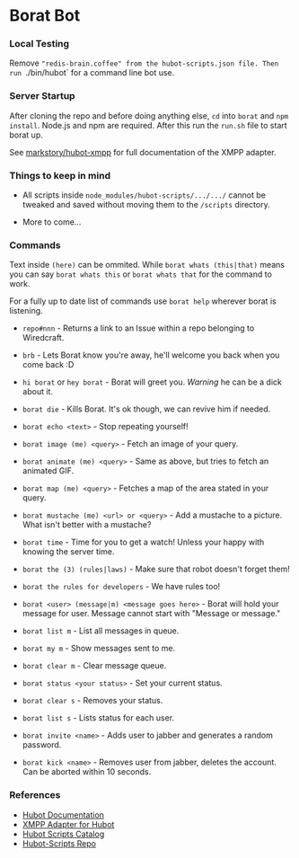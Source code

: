 # Borat Bot

### Local Testing
Remove `"redis-brain.coffee" from the hubot-scripts.json file. Then run `./bin/hubot` for a command line bot use.

### Server Startup
After cloning the repo and before doing anything else, `cd` into `borat` and `npm install`. Node.js and npm are required. After this run the `run.sh` file to start borat up.

See [markstory/hubot-xmpp](https://github.com/markstory/hubot-xmpp) for full documentation of the XMPP adapter.

### Things to keep in mind

- All scripts inside `node_modules/hubot-scripts/.../.../` cannot be tweaked and saved without moving them to the `/scripts` directory.

- More to come...



### Commands
Text inside `(here)` can be ommited. While `borat whats (this|that)` means you can say `borat whats this` or `borat whats that` for the command to work.

For a fully up to date list of commands use `borat help` wherever borat is listening.


- `repo#nnn` - Returns a link to an Issue within a repo belonging to Wiredcraft.

- `brb` - Lets Borat know you're away, he'll welcome you back when you come back :D

- `hi borat` or `hey borat` - Borat will greet you. *Warning* he can be a dick about it.

- `borat die` - Kills Borat. It's ok though, we can revive him if needed.

- `borat echo <text>` - Stop repeating yourself!

- `borat image (me) <query>` - Fetch an image of your query.

- `borat animate (me) <query>` - Same as above, but tries to fetch an animated GIF.

- `borat map (me) <query>` - Fetches a map of the area stated in your query.

- `borat mustache (me) <url> or <query>` - Add a mustache to a picture. What isn't better with a mustache?

- `borat time` - Time for you to get a watch! Unless your happy with knowing the server time.

- `borat the (3) (rules|laws)` - Make sure that robot doesn't forget them!

- `borat the rules for developers` - We have rules too!

- `borat <user> (message|m) <message goes here>` - Borat will hold your message for user. Message cannot start with "Message or message."

- `borat list m` - List all messages in queue.

- `borat my m` - Show messages sent to me.

- `borat clear m` - Clear message queue.

- `borat status <your status>` - Set your current status.

- `borat clear s` - Removes your status.

- `borat list s` - Lists status for each user.

- `borat invite <name>` - Adds user to jabber and generates a random password.

- `borat kick <name>` - Removes user from jabber, deletes the account. Can be aborted within 10 seconds.

### References

- [Hubot Documentation](https://github.com/github/hubot#hubot)
- [XMPP Adapter for Hubot](https://github.com/markstory/hubot-xmpp)
- [Hubot Scripts Catalog](http://hubot-script-catalog.herokuapp.com/)
- [Hubot-Scripts Repo](https://github.com/github/hubot-scripts#hubot-scripts)